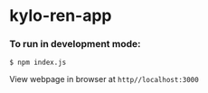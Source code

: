 # kylo-ren-app

### To run in development mode:

``` 
$ npm index.js
```

View webpage in browser at ```http//localhost:3000```
